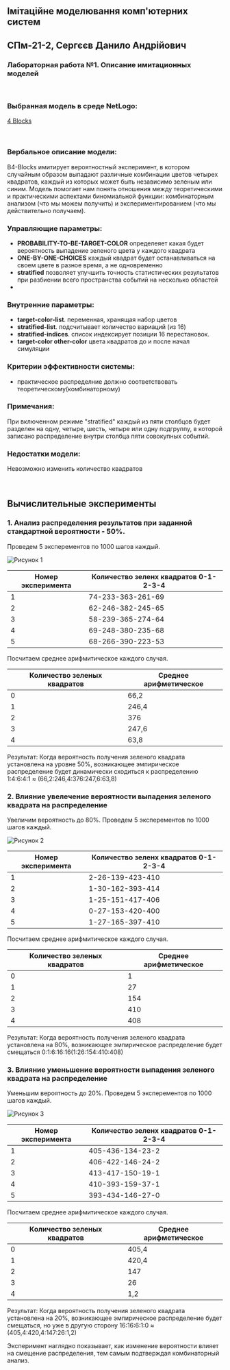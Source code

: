 ## Імітаційне моделювання комп'ютерних систем
## СПм-21-2, **Сергєєв Данило Андрійович**
### Лабораторная работа №**1**. Описание имитационных моделей

<br>

### Выбранная модель в среде NetLogo:
[4 Blocks](http://www.netlogoweb.org/launch#http://www.netlogoweb.org/assets/modelslib/Curricular%20Models/ProbLab/4%20Blocks.nlogo)

<br>

### Вербальное описание модели:
В4-Blocks имитирует вероятностный эксперимент, в котором случайным образом выпадают различные комбинации цветов четырех квадратов, каждый из которых может быть независимо зеленым или синим. Модель помогает нам понять отношения между теоретическими и практическими аспектами биномиальной функции: комбинаторным анализом (что мы можем получить) и экспериментированием (что мы действительно получаем).

### Управляющие параметры:
- **PROBABILITY-TO-BE-TARGET-COLOR** определеяет какая будет вероятность выпадение зеленого цвета у каждого квадрата
- **ONE-BY-ONE-CHOICES** каждый квадрат будет останавливаться на своем цвете в разное время, а не одновременно
- **stratified** позволяет улучшить точность статистических результатов при разбиении всего пространства событий на несколько областей
- 
### Внутренние параметры:
- **target-color-list**. переменная, хранящая набор цветов
- **stratified-list**. подсчитывает количество вариаций (из 16)
- **stratified-indices**.  список индексирует позиции 16 перестановок.
- **target-color other-color** цвета квадратов до и после начал симуляции

### Критерии эффективности системы:
- практическое распределние должно соответствовать теоретическому(комбинаторному) 

### Примечания:
При включенном режиме "stratified" каждый из пяти столбцов будет разделен на одну, четыре, шесть, четыре или одну подгруппу, в которой записано распределение внутри столбца пяти совокупных событий.


### Недостатки модели:
Невозможно изменить количество квадратов

<br>

## Вычислительные эксперименты

### 1. Анализ распределения результатов при заданной стандартной вероятности - 50%.

Проведем 5 эксперементов по 1000 шагов каждый.

![Рисунок 1](laba1_1.png)

<table>
<thead>
<tr><th>Номер эксперимента</th><th>Количество зеленх квадратов 0-1-2-3-4</th></tr>
</thead>
<tbody>
<tr><td>1</td><td>74-233-363-261-69</td></tr>
<tr><td>2</td><td>62-246-382-245-65</td></tr>
<tr><td>3</td><td>58-239-365-274-64</td></tr>
<tr><td>4</td><td>69-248-380-235-68</td></tr>
<tr><td>5</td><td>68-266-390-223-53</td></tr>
</tbody>
</table>

Посчитаем среднее арифмитическое каждого случая. 

<table>
<thead>
<tr><th>Количество зеленых квадратов </th><th>Среднее арифметическое</th></tr>
</thead>
<tbody>
<tr><td>0</td><td>66,2</td></tr>
<tr><td>1</td><td>246,4</td></tr>
<tr><td>2</td><td>376</td></tr>
<tr><td>3</td><td>247,6</td></tr>
<tr><td>4</td><td>63,8</td></tr>
</tbody>
</table>

Результат: Когда вероятность получения зеленого квадрата установлена на уровне 50%, возникающее эмпирическое распределение будет динамически сходиться к распределению 1:4:6:4:1 ≈ (66,2:246,4:376:247,6:63,8)

### 2. Влияние увелечение вероятности выпадения зеленого квадрата на распределение

Увеличим вероятность до 80%. Проведем 5 эксперементов по 1000 шагов каждый.

![Рисунок 2](laba1_2.png)

<table>
<thead>
<tr><th>Номер эксперимента</th><th>Количество зеленх квадратов 0-1-2-3-4</th></tr>
</thead>
<tbody>
<tr><td>1</td><td>2-26-139-423-410</td></tr>
<tr><td>2</td><td>1-30-162-393-414</td></tr>
<tr><td>3</td><td>1-25-151-417-406</td></tr>
<tr><td>4</td><td>0-27-153-420-400</td></tr>
<tr><td>5</td><td>1-27-165-397-410</td></tr>
</tbody>
</table>

Посчитаем среднее арифмитическое каждого случая. 

<table>
<thead>
<tr><th>Количество зеленых квадратов </th><th>Среднее арифметическое</th></tr>
</thead>
<tbody>
<tr><td>0</td><td>1</td></tr>
<tr><td>1</td><td>27</td></tr>
<tr><td>2</td><td>154</td></tr>
<tr><td>3</td><td>410</td></tr>
<tr><td>4</td><td>408</td></tr>
</tbody>
</table>

Результат: Когда вероятность получения зеленого квадрата установлена на 80%, возникающее эмпирическое распределение будет смещаться
0:1:6:16:16(1:26:154:410:408)

### 3. Влияние уменьшение вероятности выпадения зеленого квадрата на распределение

Уменьшим вероятность до 20%. Проведем 5 эксперементов по 1000 шагов каждый.

![Рисунок 3](laba1_3.png)

<table>
<thead>
<tr><th>Номер эксперимента</th><th>Количество зеленх квадратов 0-1-2-3-4</th></tr>
</thead>
<tbody>
<tr><td>1</td><td>405-436-134-23-2</td></tr>
<tr><td>2</td><td>406-422-146-24-2</td></tr>
<tr><td>3</td><td>413-417-150-19-1</td></tr>
<tr><td>4</td><td>410-393-159-37-1</td></tr>
<tr><td>5</td><td>393-434-146-27-0</td></tr>
</tbody>
</table>

Посчитаем среднее арифмитическое каждого случая. 

<table>
<thead>
<tr><th>Количество зеленых квадратов </th><th>Среднее арифметическое</th></tr>
</thead>
<tbody>
<tr><td>0</td><td>405,4</td></tr>
<tr><td>1</td><td>420,4</td></tr>
<tr><td>2</td><td>147</td></tr>
<tr><td>3</td><td>26</td></tr>
<tr><td>4</td><td>1,2</td></tr>
</tbody>
</table>

Результат: Когда вероятность получения зеленого квадрата установлена на 20%, возникающее эмпирическое распределение будет смещаться, но уже в другую сторону
16:16:6:1:0 ≈ (405,4:420,4:147:26:1,2)

Эксперимент наглядно показывает, как изменение вероятности влияет на смещение распределения, тем самым подтверждая комбинаторный анализ.

